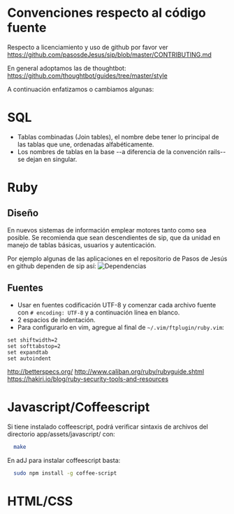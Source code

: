 # Convenciones respecto al código fuente

Respecto a licenciamiento y uso de github por favor ver https://github.com/pasosdeJesus/sip/blob/master/CONTRIBUTING.md

En general adoptamos las de thoughtbot:
https://github.com/thoughtbot/guides/tree/master/style

A continuación enfatizamos o cambiamos algunas:

# SQL

* Tablas combinadas (Join tables), el nombre debe tener lo principal de las tablas que une, ordenadas alfabéticamente.
* Los nombres de tablas en la base --a diferencia de la convención rails-- se dejan en singular.

# Ruby

## Diseño

En nuevos sistemas de información emplear motores tanto como sea posible. Se recomienda que sean descendientes de sip, que da unidad en manejo de tablas básicas, usuarios y autenticación.

Por ejemplo algunas de las aplicaciones en el repositorio de Pasos de Jesús en github dependen de sip así:
![Dependencias](https://github.com/pasosdeJesus/sip/raw/master/doc/dependencias.png)

## Fuentes

* Usar en fuentes codificación UTF-8 y comenzar cada archivo fuente con ```# encoding: UTF-8``` y a continuación línea en blanco.
* 2 espacios de indentación.
* Para configurarlo en vim, agregue al final de ```~/.vim/ftplugin/ruby.vim```:
``` vim
set shiftwidth=2
set softtabstop=2
set expandtab
set autoindent
```

http://betterspecs.org/
http://www.caliban.org/ruby/rubyguide.shtml
https://hakiri.io/blog/ruby-security-tools-and-resources


# Javascript/Coffeescript

Si tiene instalado coffeescript, podrá verificar sintaxis de archivos del directorio app/assets/javascript/ con:
```sh
  make
```

En adJ para instalar coffeescript basta:
```sh
  sudo npm install -g coffee-script
```


# HTML/CSS
